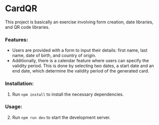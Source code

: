 # CardQR
This project is basically an exercise involving form creation, date libraries, and QR code libraries.

### Features:

- Users are provided with a form to input their details: first name, last name, date of birth, and country of origin.
- Additionally, there is a calendar feature where users can specify the validity period. This is done by selecting two dates, a start date and an end date, which determine the validity period of the generated card.

### Installation:

1. Run `npm install` to install the necessary dependencies.

### Usage:

2. Run `npm run dev` to start the development server.